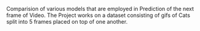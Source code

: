 Comparision of various models that are employed in Prediction of the next frame of Video.
The Project works on a dataset consisting of gifs of Cats split into 5 frames placed on top of one another.

